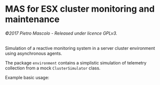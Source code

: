 # MAS for ESX cluster monitoring and maintenance
###### ©2017 Pietro Mascolo - Released under licence GPLv3.

Simulation of a reactive monitoring system in a server cluster environment using asynchronous agents.

The package `environment` contains a simplistic simulation of telemetry collection 
from a mock `ClusterSimulator` class.  


Example basic usage:
```python

```

